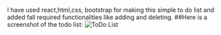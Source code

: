 
I have used react,html,css, bootstrap for making this simple to do list and added fall required functionalities like adding and deleting.
##Here is a screenshot of the todo list:
![ToDo List](https://user-images.githubusercontent.com/67594524/95661108-eeee6700-0b2c-11eb-88b5-618ed29f2b49.png)
